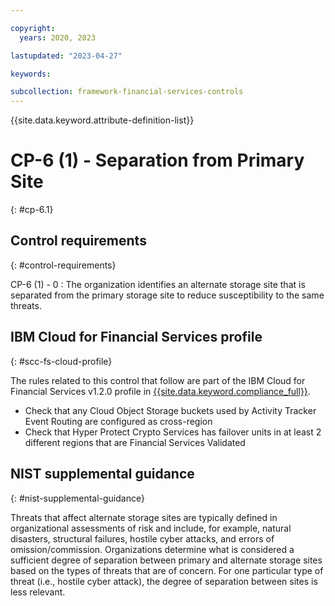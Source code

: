 ```yaml
---

copyright:
  years: 2020, 2023

lastupdated: "2023-04-27"

keywords:

subcollection: framework-financial-services-controls
---
```


{{site.data.keyword.attribute-definition-list}}

               
# CP-6 (1) - Separation from Primary Site
{: #cp-6.1}

## Control requirements
{: #control-requirements}

CP-6 (1) - 0
    : The organization identifies an alternate storage site that is separated from the primary storage site to reduce susceptibility to the same threats.

## IBM Cloud for Financial Services profile
{: #scc-fs-cloud-profile}

The rules related to this control that follow are part of the IBM Cloud for Financial Services v1.2.0 profile in [{{site.data.keyword.compliance_full}}](/docs/security-compliance?topic=security-compliance-getting-started).

- Check that any Cloud Object Storage buckets used by Activity Tracker Event Routing are configured as cross-region 
- Check that Hyper Protect Crypto Services has failover units in at least 2 different regions that are Financial Services Validated

## NIST supplemental guidance
{: #nist-supplemental-guidance}

Threats that affect alternate storage sites are typically defined in organizational assessments of risk and include, for example, natural disasters, structural failures, hostile cyber attacks, and errors of omission/commission. Organizations determine what is considered a sufficient degree of separation between primary and alternate storage sites based on the types of threats that are of concern. For one particular type of threat (i.e., hostile cyber attack), the degree of separation between sites is less relevant.





